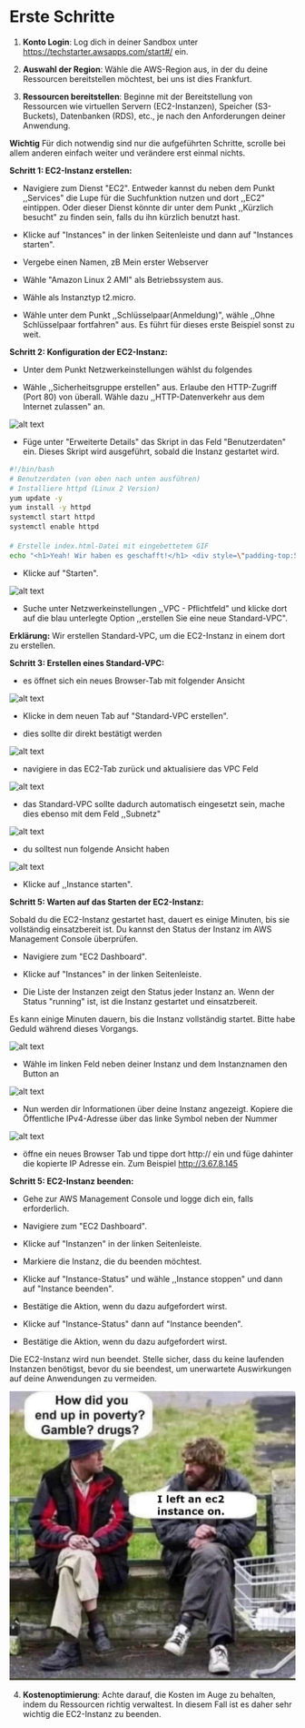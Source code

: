 # Erste Schritte

1. **Konto Login**: Log dich in deiner Sandbox unter https://techstarter.awsapps.com/start#/ ein.

2. **Auswahl der Region**: Wähle die AWS-Region aus, in der du deine Ressourcen bereitstellen möchtest, bei uns ist dies Frankfurt.

3. **Ressourcen bereitstellen**: Beginne mit der Bereitstellung von Ressourcen wie virtuellen Servern (EC2-Instanzen), Speicher (S3-Buckets), Datenbanken (RDS), etc., je nach den Anforderungen deiner Anwendung.

**Wichtig**
Für dich notwendig sind nur die aufgeführten Schritte, scrolle bei allem anderen einfach weiter und verändere erst einmal nichts.

**Schritt 1: EC2-Instanz erstellen:**

- Navigiere zum Dienst "EC2". Entweder kannst du neben dem Punkt ,,Services" die Lupe für die Suchfunktion nutzen und dort ,,EC2" eintippen. Oder dieser Dienst könnte dir unter dem Punkt ,,Kürzlich besucht" zu finden sein, falls du ihn kürzlich benutzt hast.

- Klicke auf "Instances" in der linken Seitenleiste und dann auf "Instances starten".

- Vergebe einen Namen, zB Mein erster Webserver

- Wähle "Amazon Linux 2 AMI" als Betriebssystem aus.

- Wähle als Instanztyp t2.micro.

- Wähle unter dem Punkt ,,Schlüsselpaar(Anmeldung)", wähle ,,Ohne Schlüsselpaar fortfahren" aus. Es führt für dieses erste Beispiel sonst zu weit.

**Schritt 2: Konfiguration der EC2-Instanz:**

- Unter dem Punkt Netzwerkeinstellungen wählst du folgendes

- Wähle ,,Sicherheitsgruppe erstellen" aus. Erlaube den HTTP-Zugriff (Port 80) von überall. Wähle dazu ,,HTTP-Datenverkehr aus dem Internet zulassen" an.

![alt text](Bilder/image-1.png)


- Füge unter "Erweiterte Details" das Skript in das Feld "Benutzerdaten" ein. Dieses Skript wird ausgeführt, sobald die Instanz gestartet wird.

```bash
#!/bin/bash
# Benutzerdaten (von oben nach unten ausführen)
# Installiere httpd (Linux 2 Version)
yum update -y
yum install -y httpd
systemctl start httpd
systemctl enable httpd

# Erstelle index.html-Datei mit eingebettetem GIF
echo "<h1>Yeah! Wir haben es geschafft!</h1> <div style=\"padding-top:56.250%;position:relative;\"><iframe src=\"https://gifer.com/embed/PT71\" width=\"400\" height=\"225\" style='position:absolute;top:0;left:0;' frameBorder=\"0\" allowFullScreen></iframe></div>" > /var/www/html/index.html
```

- Klicke auf "Starten".

![alt text](Bilder/image-2.png)

- Suche unter Netzwerkeinstellungen ,,VPC - Pflichtfeld" und klicke dort auf die blau unterlegte Option ,,erstellen Sie eine neue Standard-VPC".

**Erklärung:** Wir erstellen Standard-VPC, um die EC2-Instanz in einem dort zu erstellen.

**Schritt 3: Erstellen eines Standard-VPC:**

- es öffnet sich ein neues Browser-Tab mit folgender Ansicht

![alt text](Bilder/image-3.png)


- Klicke in dem neuen Tab auf "Standard-VPC erstellen".

- dies sollte dir direkt bestätigt werden

![alt text](Bilder/image-4.png)

- navigiere in das EC2-Tab zurück und aktualisiere das VPC Feld

![alt text](Bilder/image-5.png)

- das Standard-VPC sollte dadurch automatisch eingesetzt sein, mache dies ebenso mit dem Feld ,,Subnetz"

![alt text](Bilder/image-6.png)

- du solltest nun folgende Ansicht haben

![alt text](Bilder/image-7.png)

- Klicke auf ,,Instance starten".

**Schritt 5: Warten auf das Starten der EC2-Instanz:**

Sobald du die EC2-Instanz gestartet hast, dauert es einige Minuten, bis sie vollständig einsatzbereit ist. Du kannst den Status der Instanz im AWS Management Console überprüfen.

- Navigiere zum "EC2 Dashboard".

- Klicke auf "Instances" in der linken Seitenleiste.

- Die Liste der Instanzen zeigt den Status jeder Instanz an. Wenn der Status "running" ist, ist die Instanz gestartet und einsatzbereit.

Es kann einige Minuten dauern, bis die Instanz vollständig startet. Bitte habe Geduld während dieses Vorgangs.

![alt text](Bilder/image-10.png)

- Wähle im linken Feld neben deiner Instanz und dem Instanznamen den Button an

![alt text](Bilder/image-8.png)

- Nun werden dir Informationen über deine Instanz angezeigt. Kopiere die Öffentliche IPv4-Adresse über das linke Symbol neben der Nummer

![alt text](Bilder/image-9.png)

- öffne ein neues Browser Tab und tippe dort http:// ein und füge dahinter die kopierte IP Adresse ein. Zum Beispiel http://3.67.8.145 

**Schritt 5: EC2-Instanz beenden:**

- Gehe zur AWS Management Console und logge dich ein, falls erforderlich.

- Navigiere zum "EC2 Dashboard".

- Klicke auf "Instanzen" in der linken Seitenleiste.

- Markiere die Instanz, die du beenden möchtest.

- Klicke auf "Instance-Status" und wähle ,,Instance stoppen" und dann auf "Instance beenden".

- Bestätige die Aktion, wenn du dazu aufgefordert wirst.

- Klicke auf "Instance-Status" dann auf "Instance beenden".

- Bestätige die Aktion, wenn du dazu aufgefordert wirst.

Die EC2-Instanz wird nun beendet. Stelle sicher, dass du keine laufenden Instanzen benötigst, bevor du sie beendest, um unerwartete Auswirkungen auf deine Anwendungen zu vermeiden.

![](Bilder/EC2.JPG)

4. **Kostenoptimierung**: Achte darauf, die Kosten im Auge zu behalten, indem du Ressourcen richtig verwaltest. In diesem Fall ist es daher sehr wichtig die EC2-Instanz zu beenden.